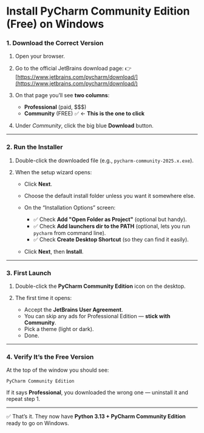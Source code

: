 # Install PyCharm Community Edition (Free) on Windows

### 1. Download the Correct Version

1. Open your browser.
2. Go to the official JetBrains download page:
   👉 [https://www.jetbrains.com/pycharm/download/](https://www.jetbrains.com/pycharm/download/)
3. On that page you’ll see **two columns**:

   * **Professional** (paid, \$\$\$)
   * **Community** (FREE) ✅ ← **This is the one to click**
4. Under *Community*, click the big blue **Download** button.

---

### 2. Run the Installer

1. Double-click the downloaded file (e.g., `pycharm-community-2025.x.exe`).
2. When the setup wizard opens:

   * Click **Next**.
   * Choose the default install folder unless you want it somewhere else.
   * On the “Installation Options” screen:

     * ✅ Check **Add "Open Folder as Project"** (optional but handy).
     * ✅ Check **Add launchers dir to the PATH** (optional, lets you run `pycharm` from command line).
     * ✅ Check **Create Desktop Shortcut** (so they can find it easily).
   * Click **Next**, then **Install**.

---

### 3. First Launch

1. Double-click the **PyCharm Community Edition** icon on the desktop.
2. The first time it opens:

   * Accept the **JetBrains User Agreement**.
   * You can skip any ads for Professional Edition — **stick with Community**.
   * Pick a theme (light or dark).
   * Done.

---

### 4. Verify It’s the Free Version

At the top of the window you should see:

```
PyCharm Community Edition
```

If it says **Professional**, you downloaded the wrong one — uninstall it and repeat step 1.

---

✅ That’s it. They now have **Python 3.13 + PyCharm Community Edition** ready to go on Windows.

